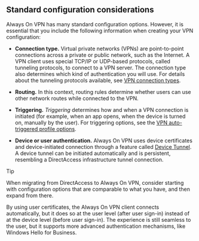 ## Standard configuration considerations

Always On VPN has many standard configuration options. However, it is essential that you include the following information when creating your VPN configuration:

- **Connection type.** Virtual private networks (VPNs) are point-to-point connections across a private or public network, such as the Internet. A VPN client uses special TCP/IP or UDP-based protocols, called tunneling protocols, to connect to a VPN server. The connection type also determines which kind of authentication you will use. For details about the tunneling protocols available, see [VPN connection types](/windows/security/identity-protection/vpn/vpn-connection-type/).

- **Routing.** In this context, routing rules determine whether users can use other network routes while connected to the VPN.

- **Triggering.** *Triggering* determines how and when a VPN connection is initiated (for example, when an app opens, when the device is turned on, manually by the user). For triggering options, see the [VPN auto-triggered profile options](/windows/security/identity-protection/vpn/vpn-auto-trigger-profile/).

- **Device or user authentication.** Always On VPN uses device certificates and device-initiated connection through a feature called [Device Tunnel](../vpn/vpn-device-tunnel-config.md). A device tunnel can be initiated automatically and is persistent, resembling a DirectAccess infrastructure tunnel connection.

>[!TIP]
>When migrating from DirectAccess to Always On VPN, consider starting with configuration options that are comparable to what you have, and then expand from there.

By using user certificates, the Always On VPN client connects automatically, but it does so at the user level (after user sign-in) instead of at the device level (before user sign-in). The experience is still seamless to the user, but it supports more advanced authentication mechanisms, like Windows Hello for Business.
